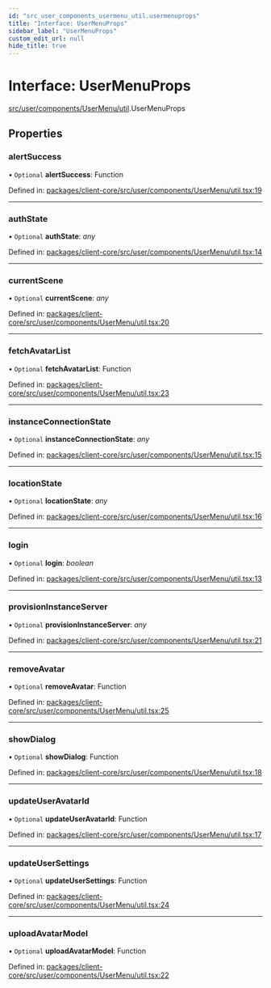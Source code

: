 ```yaml
---
id: "src_user_components_usermenu_util.usermenuprops"
title: "Interface: UserMenuProps"
sidebar_label: "UserMenuProps"
custom_edit_url: null
hide_title: true
---
```


# Interface: UserMenuProps

[src/user/components/UserMenu/util](../modules/src_user_components_usermenu_util.md).UserMenuProps

## Properties

### alertSuccess

• `Optional` **alertSuccess**: Function

Defined in: [packages/client-core/src/user/components/UserMenu/util.tsx:19](https://github.com/xr3ngine/xr3ngine/blob/2d83606b6/packages/client-core/src/user/components/UserMenu/util.tsx#L19)

___

### authState

• `Optional` **authState**: *any*

Defined in: [packages/client-core/src/user/components/UserMenu/util.tsx:14](https://github.com/xr3ngine/xr3ngine/blob/2d83606b6/packages/client-core/src/user/components/UserMenu/util.tsx#L14)

___

### currentScene

• `Optional` **currentScene**: *any*

Defined in: [packages/client-core/src/user/components/UserMenu/util.tsx:20](https://github.com/xr3ngine/xr3ngine/blob/2d83606b6/packages/client-core/src/user/components/UserMenu/util.tsx#L20)

___

### fetchAvatarList

• `Optional` **fetchAvatarList**: Function

Defined in: [packages/client-core/src/user/components/UserMenu/util.tsx:23](https://github.com/xr3ngine/xr3ngine/blob/2d83606b6/packages/client-core/src/user/components/UserMenu/util.tsx#L23)

___

### instanceConnectionState

• `Optional` **instanceConnectionState**: *any*

Defined in: [packages/client-core/src/user/components/UserMenu/util.tsx:15](https://github.com/xr3ngine/xr3ngine/blob/2d83606b6/packages/client-core/src/user/components/UserMenu/util.tsx#L15)

___

### locationState

• `Optional` **locationState**: *any*

Defined in: [packages/client-core/src/user/components/UserMenu/util.tsx:16](https://github.com/xr3ngine/xr3ngine/blob/2d83606b6/packages/client-core/src/user/components/UserMenu/util.tsx#L16)

___

### login

• `Optional` **login**: *boolean*

Defined in: [packages/client-core/src/user/components/UserMenu/util.tsx:13](https://github.com/xr3ngine/xr3ngine/blob/2d83606b6/packages/client-core/src/user/components/UserMenu/util.tsx#L13)

___

### provisionInstanceServer

• `Optional` **provisionInstanceServer**: *any*

Defined in: [packages/client-core/src/user/components/UserMenu/util.tsx:21](https://github.com/xr3ngine/xr3ngine/blob/2d83606b6/packages/client-core/src/user/components/UserMenu/util.tsx#L21)

___

### removeAvatar

• `Optional` **removeAvatar**: Function

Defined in: [packages/client-core/src/user/components/UserMenu/util.tsx:25](https://github.com/xr3ngine/xr3ngine/blob/2d83606b6/packages/client-core/src/user/components/UserMenu/util.tsx#L25)

___

### showDialog

• `Optional` **showDialog**: Function

Defined in: [packages/client-core/src/user/components/UserMenu/util.tsx:18](https://github.com/xr3ngine/xr3ngine/blob/2d83606b6/packages/client-core/src/user/components/UserMenu/util.tsx#L18)

___

### updateUserAvatarId

• `Optional` **updateUserAvatarId**: Function

Defined in: [packages/client-core/src/user/components/UserMenu/util.tsx:17](https://github.com/xr3ngine/xr3ngine/blob/2d83606b6/packages/client-core/src/user/components/UserMenu/util.tsx#L17)

___

### updateUserSettings

• `Optional` **updateUserSettings**: Function

Defined in: [packages/client-core/src/user/components/UserMenu/util.tsx:24](https://github.com/xr3ngine/xr3ngine/blob/2d83606b6/packages/client-core/src/user/components/UserMenu/util.tsx#L24)

___

### uploadAvatarModel

• `Optional` **uploadAvatarModel**: Function

Defined in: [packages/client-core/src/user/components/UserMenu/util.tsx:22](https://github.com/xr3ngine/xr3ngine/blob/2d83606b6/packages/client-core/src/user/components/UserMenu/util.tsx#L22)
